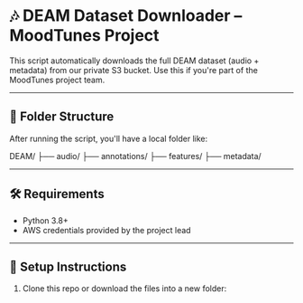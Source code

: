 # 🎶 DEAM Dataset Downloader – MoodTunes Project

This script automatically downloads the full DEAM dataset (audio + metadata) from our private S3 bucket. Use this if you're part of the MoodTunes project team.

---

## 📁 Folder Structure

After running the script, you'll have a local folder like:

DEAM/
├── audio/
├── annotations/
├── features/
├── metadata/


---

## 🛠 Requirements

- Python 3.8+
- AWS credentials provided by the project lead

---

## 🚀 Setup Instructions

1. Clone this repo or download the files into a new folder:

